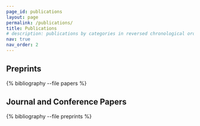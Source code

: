 ```yaml
---
page_id: publications
layout: page
permalink: /publications/
title: Publications
# description: publications by categories in reversed chronological order. generated by jekyll-scholar.
nav: true
nav_order: 2
---
```


<!-- _pages/publications.md -->
## Preprints

<div class="publications">

{% bibliography --file papers %}

</div>

## Journal and Conference Papers

<div class="publications">

{% bibliography --file preprints %}

</div>
